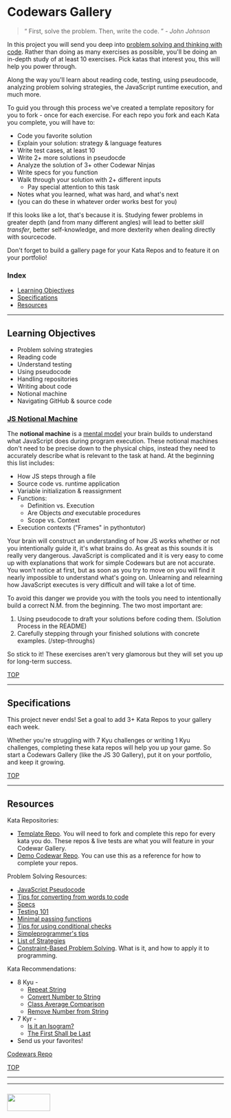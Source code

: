 # Codewars Gallery

> “ First, solve the problem. Then, write the code. ”  - _John Johnson_

In this project you will send you deep into [problem solving and thinking with code](http://elewa.education/2018/01/22/thinking-computer-thoughts/).  Rather than doing as many exercises as possible, you'll be doing an in-depth study of at least 10 exercises.  Pick katas that interest you, this will help you power through.  

Along the way you'll learn about reading code, testing, using pseudocode, analyzing problem solving strategies, the JavaScript runtime execution, and much more.   

To guid you through this process we've created a template repository for you to fork - once for each exercise.  For each repo you fork and each Kata you complete, you will have to:
* Code you favorite solution
* Explain your solution: strategy & language features
* Write test cases, at least 10
* Write 2+ more solutions in pseudocde
* Analyze the solution of 3+ other Codewar Ninjas
* Write specs for you function
* Walk through your solution with 2+ different inputs
  * Pay special attention to this task
* Notes what you learned, what was hard, and what's next
* (you can do these in whatever order works best for you)


If this looks like a lot, that's because it is.  Studying fewer problems in greater depth (and from many different angles) will lead to better _skill transfer_, better self-knowledge, and more dexterity when dealing directly with sourcecode.  

Don't forget to build a gallery page for your Kata Repos and to feature it on your portfolio!

### Index
* [Learning Objectives](#learning-objectives)
* [Specifications](#specifications)
* [Resources](#resources)


---

## Learning Objectives

* Problem solving strategies
* Reading code
* Understand testing
* Using pseudocode
* Handling repositories
* Writing about code
* Notional machine
* Navigating GitHub & source code

### [JS Notional Machine](http://www.computacional.com.br/arquivos/Artigos%20CS%20Unplugged%20-%20Desplugado/SORVA%20-%20Notional%20Machines%20and%20Introductory%20Programming%20Education.pdf)

The __notional machine__ is a [mental model](https://www.youtube.com/watch?v=5K_sxBUGx8A) your brain builds to understand what JavaScript does during program execution.  These notional machines don't need to be precise down to the physical chips, instead they need to accurately describe what is relevant to the task at hand. At the beginning this list includes:
* How JS steps through a file
* Source code vs. runtime application
* Variable initialization & reassignment
* Functions: 
  * Definition vs. Execution
  * Are Objects _and_ executable procedures
  * Scope vs. Context
* Execution contexts ("Frames" in pythontutor)

Your brain will construct an understanding of how JS works whether or not you intentionally guide it, it's what brains do.  As great as this sounds it is really very dangerous.  JavaScript is complicated and it is very easy to come up with explanations that work for simple Codewars but are not accurate.  You won't notice at first, but as soon as you try to move on you will find it nearly impossible to understand what's going on.  Unlearning and relearning how JavaScript executes is very difficult and will take a lot of time.

To avoid this danger we provide you with the tools you need to intentionally build a correct N.M. from the beginning.  The two most important are:
1. Using pseudocode to draft your solutions before coding them. (Solution Process in the README)
2. Carefully stepping through your finished solutions with concrete examples. (/step-throughs)

So stick to it!  These exercises aren't very glamorous but they will set you up for long-term success.


[TOP](#index)

---

## Specifications

This project never ends!  Set a goal to add 3+ Kata Repos to your gallery each week.

Whether you're struggling with 7 Kyu challenges or writing 1 Kyu challenges, completing these kata repos will help you up your game. So start a Codewars Gallery (like the JS 30 Gallery), put it on your portfolio, and keep it growing.



[TOP](#index)

---

## Resources

Kata Repositories:
* [Template Repo](https://github.com/elewa-academy/exercise-template-repo).  You will need to fork and complete this repo for every kata you do.  These repos & live tests are what you will feature in your Codewar Gallery.
* [Demo Codewar Repo](https://github.com/elewa-student/String-Reverser).  You can use this as a reference for how to complete your repos.


Problem Solving Resources:
* [JavaScript Pseudocode](http://dondi.lmu.build/share/intro/pseudocode2js-v02.pdf)  
* [Tips for converting from words to code](https://github.com/elewa-academy/Fundamentals/tree/master/docs_src/3-codewars-gallery/english2js)
* [Specs](https://elewa-academy.github.io/General-Resources/programming-resources/specs.html)
* [Testing 101](https://elewa-academy.github.io/General-Resources/programming-resources/testing-101.html)
* [Minimal passing functions](https://github.com/elewa-academy/Fundamentals/tree/master/docs_src/3-codewars-gallery/simplestPassingFuncs)  
* [Tips for using conditional checks](https://github.com/elewa-academy/Fundamentals/tree/master/docs_src/3-codewars-gallery/conditionalChecks)
* [Simpleprogrammer's tips](https://simpleprogrammer.com/solving-problems-breaking-it-down/)
* [List of Strategies](https://www.une.edu.au/about-une/academic-schools/bcss/news-and-events/psychology-community-activities/over-fifty-problem-solving-strategies-explained)
* [Constraint-Based Problem Solving](https://elewa-academy.github.io/General-Resources/key-resources/problem-solving.html).  What is it, and how to apply it to programming.


Kata Recommendations:
* 8 Kyu - 
    * [Repeat String](https://www.codewars.com/kata/string-repeat/train/javascript)
    * [Convert Number to String](https://www.codewars.com/kata/convert-a-number-to-a-string/train/javascript)
    * [Class Average Comparison](https://www.codewars.com/kata/how-good-are-you-really/train/javascript)
    * [Remove Number from String](https://www.codewars.com/kata/string-cleaning)
* 7 Kyr - 
    * [Is it an Isogram?](https://www.codewars.com/kata/54ba84be607a92aa900000f1)
    * [The First Shall be Last](https://www.codewars.com/kata/scrolling-text)
* Send us your favorites!

[Codewars Repo](https://github.com/elewa-academy/Fundamentals/tree/master/docs_src/3-codewars-gallery)

[TOP](#index)


___
___
### <a href="http://elewa.education/blog" target="_blank"><img src="https://user-images.githubusercontent.com/18554853/34921062-506450ae-f97d-11e7-875f-6feeb26ad72d.png" width="100" height="40"/></a>

